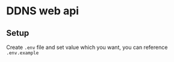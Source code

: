 # DDNS web api

## Setup

Create `.env` file and set value which you want, you can reference `.env.example`
